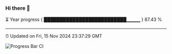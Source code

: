 ### Hi there 👋

⏳ Year progress { ██████████████████████████▁▁▁▁ } 87.43 %

---

⏰ Updated on Fri, 15 Nov 2024 23:37:29 GMT

![Progress Bar CI](https://github.com/IshwaranRudhara/GIT-ACTION/workflows/Progress%20Bar%20CI/badge.svg)
